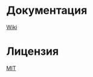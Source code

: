 # Документация
[Wiki](https://github.com/Creobit-Ltd/Creobit.Backend/wiki)

# Лицензия
[MIT](https://github.com/Creobit-Ltd/Creobit.Backend/blob/master/LICENSE.md)
